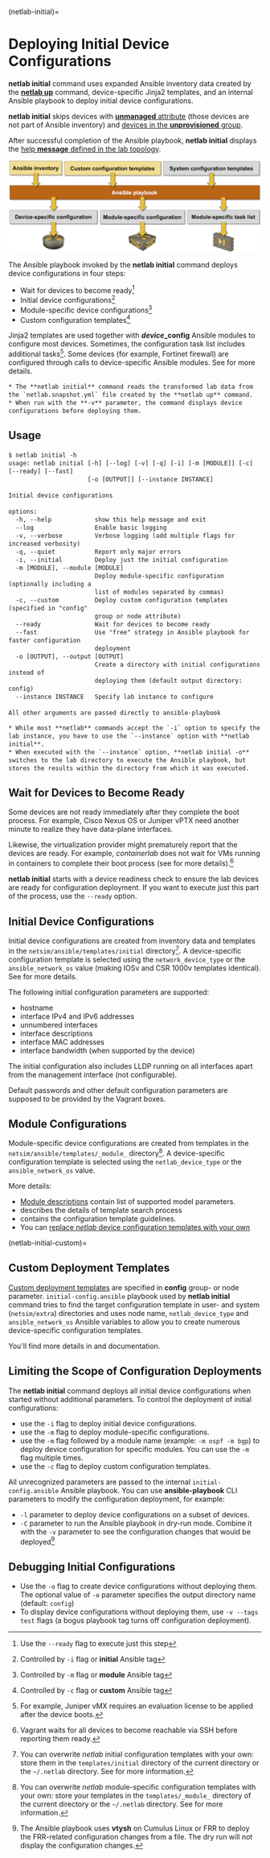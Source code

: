 (netlab-initial)=
# Deploying Initial Device Configurations

**netlab initial** command uses expanded Ansible inventory data created by the **[netlab up](up.md)** command, device-specific Jinja2 templates, and an internal Ansible playbook to deploy initial device configurations.

**netlab initial** skips devices with [**unmanaged** attribute](node-attributes) (those devices are not part of Ansible inventory) and [devices in the **unprovisioned** group](group-special-names).

After successful completion of the Ansible playbook, **netlab initial** displays the [help **message** defined in the lab topology](topology-reference-top-elements).

![netlab initial functional diagram](initial.png)

The Ansible playbook invoked by the **netlab initial** command deploys device configurations in four steps:

* Wait for devices to become ready[^rtag]
* Initial device configurations[^itag]
* Module-specific device configurations[^mtag]
* Custom configuration templates[^ctag]

[^rtag]: Use the `--ready` flag to execute just this step
[^itag]: Controlled by `-i` flag or **initial** Ansible tag
[^mtag]: Controlled by `-m` flag or **module** Ansible tag
[^ctag]: Controlled by `-c` flag or **custom** Ansible tag

Jinja2 templates are used together with **_device_\_config** Ansible modules to configure most devices. Sometimes, the configuration task list includes additional tasks[^init]. Some devices (for example, Fortinet firewall) are configured through calls to device-specific Ansible modules. See _[](../caveats.md)_ for more details.

[^init]: For example, Juniper vMX requires an evaluation license to be applied after the device boots.

```{tip}
* The **netlab initial** command reads the transformed lab data from the `netlab.snapshot.yml` file created by the **netlab up** command.
* When run with the **-v** parameter, the command displays device configurations before deploying them.
```

## Usage

```text
$ netlab initial -h
usage: netlab initial [-h] [--log] [-v] [-q] [-i] [-m [MODULE]] [-c] [--ready] [--fast]
                      [-o [OUTPUT]] [--instance INSTANCE]

Initial device configurations

options:
  -h, --help            show this help message and exit
  --log                 Enable basic logging
  -v, --verbose         Verbose logging (add multiple flags for increased verbosity)
  -q, --quiet           Report only major errors
  -i, --initial         Deploy just the initial configuration
  -m [MODULE], --module [MODULE]
                        Deploy module-specific configuration (optionally including a
                        list of modules separated by commas)
  -c, --custom          Deploy custom configuration templates (specified in "config"
                        group or node attribute)
  --ready               Wait for devices to become ready
  --fast                Use "free" strategy in Ansible playbook for faster configuration
                        deployment
  -o [OUTPUT], --output [OUTPUT]
                        Create a directory with initial configurations instead of
                        deploying them (default output directory: config)
  --instance INSTANCE   Specify lab instance to configure

All other arguments are passed directly to ansible-playbook
```

```{tip}
* While most **‌netlab** commands accept the `-i` option to specify the lab instance, you have to use the `--instance` option with **‌netlab initial**.
* When executed with the `--instance` option, **‌netlab initial -o** switches to the lab directory to execute the Ansible playbook, but stores the results within the directory from which it was executed.
```

## Wait for Devices to Become Ready

Some devices are not ready immediately after they complete the boot process. For example, Cisco Nexus OS or Juniper vPTX need another minute to realize they have data-plane interfaces.

Likewise, the virtualization provider might prematurely report that the devices are ready. For example, *containerlab*  does not wait for VMs running in containers to complete their boot process (see [](clab-vrnetlab) for more details).[^vssh]

[^vssh]: Vagrant waits for all devices to become reachable via SSH before reporting them ready.

**netlab initial** starts with a device readiness check to ensure the lab devices are ready for configuration deployment. If you want to execute just this part of the process, use the `--ready` option.

## Initial Device Configurations

Initial device configurations are created from inventory data and templates in the `netsim/ansible/templates/initial` directory[^USER_INIT]. A device-specific configuration template is selected using the `network_device_type` or the `ansible_network_os` value (making IOSv and CSR 1000v templates identical). See [](../dev/config/deploy.md) for more details.

[^USER_INIT]: You can overwrite _netlab_ initial configuration templates with your own: store them in the `templates/initial` directory of the current directory or the `~/.netlab` directory. See [](../customize.md) for more information.

The following initial configuration parameters are supported:

* hostname
* interface IPv4 and IPv6 addresses
* unnumbered interfaces
* interface descriptions
* interface MAC addresses
* interface bandwidth (when supported by the device)

The initial configuration also includes LLDP running on all interfaces apart from the management interface (not configurable).

Default passwords and other default configuration parameters are supposed to be provided by the Vagrant boxes.

## Module Configurations

Module-specific device configurations are created from templates in the `netsim/ansible/templates/_module_` directory[^USER_MOD]. A device-specific configuration template is selected using the `netlab_device_type` or the `ansible_network_os` value. 

[^USER_MOD]: You can overwrite _netlab_ module-specific configuration templates with your own: store your templates in the `templates/_module_` directory of the current directory or the `~/.netlab` directory. See [](../customize.md) for more information.

More details: 

* [Module descriptions](../module-reference.md) contain list of supported model parameters.
* [](../dev/config/deploy.md) describes the details of template search process
* [](../dev/device-features.md) contains the configuration template guidelines.
* You can [replace _netlab_ device configuration templates with your own](customize-templates)

(netlab-initial-custom)=
## Custom Deployment Templates

[Custom deployment templates](custom-config) are specified in **config** group- or node parameter. `initial-config.ansible` playbook used by **netlab initial** command tries to find the target configuration template in user-  and system (`netsim/extra`) directories and uses node name, `netlab_device_type` and `ansible_network_os` Ansible variables to allow you to create numerous device-specific configuration templates.

You'll find more details in _[](custom-config)_ and _[](dev-find-custom)_ documentation.

## Limiting the Scope of Configuration Deployments

The **netlab initial** command deploys all initial device configurations when started without additional parameters. To control the deployment of initial configurations:

* use the `-i` flag to deploy initial device configurations. 
* use the `-m` flag to deploy module-specific configurations. 
* use the `-m` flag followed by a module name (example: `-m ospf -m bgp`) to deploy device configuration for specific modules. You can use the `-m` flag multiple times.
* use the `-c` flag to deploy custom configuration templates. 

All unrecognized parameters are passed to the internal `initial-config.ansible` Ansible playbook. You can use **ansible-playbook** CLI parameters to modify the configuration deployment, for example:

* `-l` parameter to deploy device configurations on a subset of devices.
* `-C` parameter to run the Ansible playbook in dry-run mode. Combine it with the `-v` parameter to see the configuration changes that would be deployed[^vx]

[^vx]: The Ansible playbook uses **vtysh** on Cumulus Linux or FRR to deploy the FRR-related configuration changes from a file. The dry run will not display the configuration changes.

## Debugging Initial Configurations

* Use the `-o` flag to create device configurations without deploying them. The optional value of `-o` parameter specifies the output directory name (default: `config`)
* To display device configurations without deploying them, use `-v --tags test` flags (a bogus playbook tag turns off configuration deployment).
